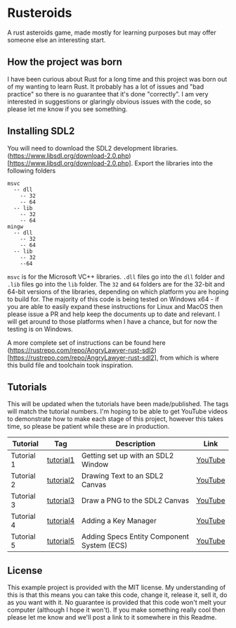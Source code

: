 # Rusteroids
A rust asteroids game, made mostly for learning purposes but may offer someone else an interesting start.

## How the project was born
I have been curious about Rust for a long time and this project was born out of my wanting to learn Rust. It probably has a lot of issues and "bad practice" so there is no guarantee that it's done "correctly". I am very interested in suggestions or glaringly obvious issues with the code, so please let me know if you see something. 

## Installing SDL2
You will need to download the SDL2 development libraries. (https://www.libsdl.org/download-2.0.php)[https://www.libsdl.org/download-2.0.php]. Export the libraries into the following folders
```
msvc
  -- dll
    -- 32
    -- 64
  -- lib
    -- 32
    -- 64
mingw
  -- dll
    -- 32
    -- 64
  -- lib
    -- 32
    --64
```
`msvc` is for the Microsoft VC++ libraries. `.dll` files go into the `dll` folder and `.lib` files go into the `lib` folder. The `32` and `64` folders are for the 32-bit and 64-bit versions of the libraries, depending on which platform you are hoping to build for. The majority of this code is being tested on Windows x64 - if you are able to easily expand these instructions for Linux and MacOS then please issue a PR and help keep the documents up 
to date and relevant. I will get around to those platforms when I have a chance, but for now the testing is on Windows. 

A more complete set of instructions can be found here (https://rustrepo.com/repo/AngryLawyer-rust-sdl2)[https://rustrepo.com/repo/AngryLawyer-rust-sdl2], from which is where this build file and toolchain took inspiration. 

## Tutorials
This will be updated when the tutorials have been made/published. The tags will match the tutorial numbers. I'm hoping to be able to get YouTube videos to demonstrate how to make each stage of this project, however this takes time, so please be patient while these are in production. 

| Tutorial | Tag | Description | Link |
| -------- | --- | ----------- | ---- |
| Tutorial 1 | [tutorial1](https://github.com/filtoid/rusteroids/releases/tag/tutorial1) | Getting set up with an SDL2 Window | [YouTube](https://youtu.be/SzxWkoK4uv4) |
| Tutorial 2 | [tutorial2](https://github.com/filtoid/rusteroids/releases/tag/tutorial2) | Drawing Text to an SDL2 Canvas | [YouTube](https://youtu.be/vVJIYaX3Kjw) |
| Tutorial 3 | [tutorial3](https://github.com/filtoid/rusteroids/releases/tag/tutorial3) | Draw a PNG to the SDL2 Canvas | [YouTube](https://youtu.be/scGSiMF02eo) |
| Tutorial 4 | [tutorial4](https://github.com/filtoid/rusteroids/releases/tag/tutorial4) | Adding a Key Manager | [YouTube](https://www.youtube.com/flU6h4iHdhw) |
| Tutorial 5 | [tutorial5](https://github.com/filtoid/rusteroids/releases/tag/tutorial5) | Adding Specs Entity Component System (ECS) | [YouTube](https://youtu.be/HtESVyc0DNY) |

## License
This example project is provided with the MIT license. My understanding of this is that this means you can take this code, change it, release it, sell it, do as you want with it. No guarantee is provided that this code won't melt your computer (although I hope it won't). If you make something really cool then please let me know and we'll post a link to it somewhere in this Readme. 
